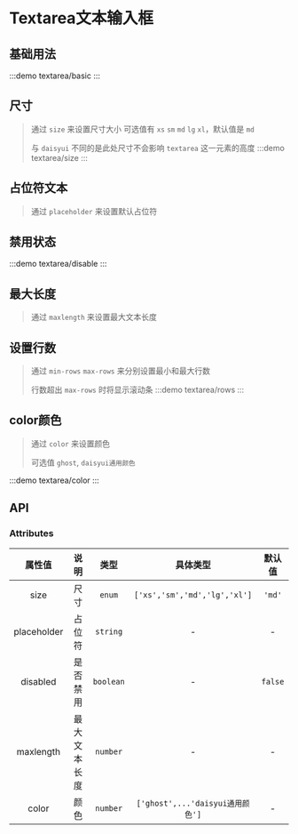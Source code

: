# Textarea文本输入框

## 基础用法 
:::demo textarea/basic
:::

## 尺寸
> 通过 `size` 来设置尺寸大小 可选值有 `xs` `sm` `md` `lg` `xl`，默认值是 `md`
>>
> 与 `daisyui` 不同的是此处尺寸不会影响 `textarea` 这一元素的高度
:::demo textarea/size
:::

## 占位符文本
> 通过 `placeholder` 来设置默认占位符

## 禁用状态
:::demo textarea/disable
:::


## 最大长度
> 通过 `maxlength` 来设置最大文本长度

## 设置行数
> 通过 `min-rows` `max-rows` 来分别设置最小和最大行数
>>
> 行数超出 `max-rows` 时将显示滚动条
:::demo textarea/rows
:::

## color颜色
> 通过 `color` 来设置颜色
>>
> 可选值  `ghost`, `daisyui通用颜色`

:::demo textarea/color
:::

## API

### Attributes
|   属性值    |     说明     |   类型    |             具体类型             | 默认值  |
| :---------: | :----------: | :-------: | :------------------------------: | :-----: |
|    size     |     尺寸     |  `enum`   |   `['xs','sm','md','lg','xl']`   | `'md'`  |
| placeholder |    占位符    | `string`  |                -                 |    -    |
|  disabled   |   是否禁用   | `boolean` |                -                 | `false` |
|  maxlength  | 最大文本长度 | `number`  |                -                 |    -    |
|    color    |     颜色     | `number`  | `['ghost',...'daisyui通用颜色']` |    -    |
